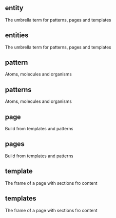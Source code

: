 ## entity
The umbrella term for patterns, pages and templates

## entities
The umbrella term for patterns, pages and templates

## pattern
Atoms, molecules and organisms

## patterns
Atoms, molecules and organisms

## page
Build from templates and patterns

## pages
Build from templates and patterns

## template
The frame of a page with sections fro content

## templates
The frame of a page with sections fro content